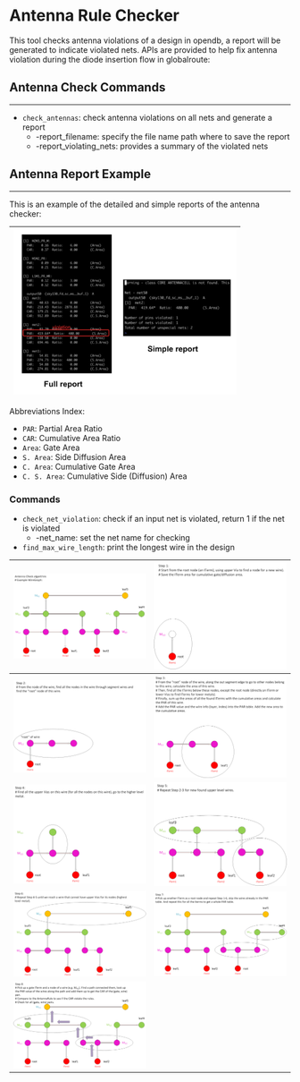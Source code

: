 # Antenna Rule Checker

This tool checks antenna violations of a design in opendb, a report
will be generated to indicate violated nets. APIs are provided to help fix antenna violation during the diode insertion flow in globalroute:

## Antenna Check Commands

---

 - `check_antennas`: check antenna violations on all nets and generate a report
   - -report_filename: specify the file name path where to save the report
   - -report_violating_nets: provides a summary of the violated nets 

## Antenna Report Example
---

This is an example of the detailed and simple reports of the antenna checker:

| <img src="./doc/images/ant_report_print.png" width=400px> |  
|:--:|

Abbreviations Index:
  - `PAR`: Partial Area Ratio
  - `CAR`: Cumulative Area Ratio
  - `Area`: Gate Area
  - `S. Area`: Side Diffusion Area
  - `C. Area`: Cumulative Gate Area
  - `C. S. Area`: Cumulative Side (Diffusion) Area


### Commands

 - `check_net_violation`: check if an input net is violated, return 1 if the net is violated
   - -net_name: set the net name for checking
 - `find_max_wire_length`: print the longest wire in the design


| <img src="./doc/images/example_ant.png" width=400px> | <img src="./doc/images/step1.png" width=400px> | 
|:--:|:--:|
| <img src="./doc/images/step2.png" width=400px> | <img src="./doc/images/step3.png" width=400px> | 
| <img src="./doc/images/step4.png" width=400px> | <img src="./doc/images/step5.png" width=400px> | 
| <img src="./doc/images/step6.png" width=400px> | <img src="./doc/images/step7.png" width=400px> | 
| <img src="./doc/images/step8.png" width=400px> |  

